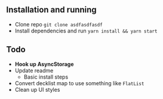 ## Installation and running
* Clone repo `git clone asdfasdfasdf`
* Install dependencies and run `yarn install && yarn start`

## Todo
* **Hook up AsyncStorage**
* Update readme 
    * Basic install steps
* Convert decklist map to use something like `FlatList`
* Clean up UI styles